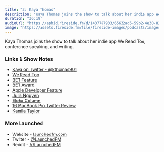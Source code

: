 ```yaml
---
title: "3: Kaya Thomas"
description: "Kaya Thomas joins the show to talk about her indie app We Read Too, conference speaking, and writing."
duration: "36:19"
audioUrl: "https://aphid.fireside.fm/d/1437767933/65632ad5-59b2-4e30-82d1-13845dce07dd/b5511f40-1b08-492c-851e-8f527bec93f7.mp3"
image: "https://assets.fireside.fm/file/fireside-images/podcasts/images/6/65632ad5-59b2-4e30-82d1-13845dce07dd/episodes/b/b5511f40-1b08-492c-851e-8f527bec93f7/cover.jpg"
---
```


<p>Kaya Thomas joins the show to talk about her indie app We Read Too, conference speaking, and writing.</p>

<h3>Links &amp; Show Notes</h3>

<ul>
<li><a href="https://twitter.com/kthomas901?ref_src=twsrc%5Eappleosx%7Ctwcamp%5Esafari%7Ctwgr%5Esearch" rel="nofollow">Kaya on Twitter - @kthomas901</a></li>
<li><a href="https://www.wereadtoo.com" rel="nofollow">We Read Too</a></li>
<li><a href="http://www.bet.com/news/national/2014/09/10/looking-for-childrens-books-with-black-characters-there-s-an-app-for-that.html" rel="nofollow">BET Feature</a></li>
<li><a href="https://www.silive.com/entertainment/2015/04/young_stapletonite_shares_stag.html" rel="nofollow">BET Award</a></li>
<li><a href="https://apps.apple.com/us/story/id1349496987" rel="nofollow">Apple Developer Feature</a></li>
<li><a href="https://julianguyen.org" rel="nofollow">Julia Nguyen</a></li>
<li><a href="https://elpha.com/posts/4j56np6p/becoming-a-staff-engineer-interview-with-kristina-fox-staff-ios-engineer-at-intuit" rel="nofollow">Elpha Column</a></li>
<li><a href="https://twitter.com/kthomas901/status/1194619441297801217?s=21" rel="nofollow">16 MacBook Pro Twitter Review</a></li>
<li><a href="https://twitter.com/kamilah" rel="nofollow">Kamila Taylor</a></li>
</ul>

<h3>More Launched</h3>

<ul>
<li>Website - <a href="https://launchedfm.com" rel="nofollow">launchedfm.com</a></li>
<li>Twitter - <a href="https://twitter.com/launchedfm" rel="nofollow">@LaunchedFM</a></li>
<li>Reddit - <a href="https://www.reddit.com/r/LaunchedFM/" rel="nofollow">/r/LaunchedFM</a></li>
</ul>

